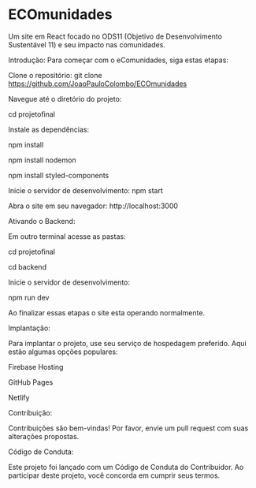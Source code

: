 # ECOmunidades
Um site em React focado no ODS11 (Objetivo de Desenvolvimento Sustentável 11) e seu impacto nas comunidades.

Introdução:
Para começar com o eComunidades, siga estas etapas:

Clone o repositório:
git clone https://github.com/JoaoPauloColombo/ECOmunidades

Navegue até o diretório do projeto:

cd projetofinal

Instale as dependências:

npm install

npm install nodemon

npm install styled-components

Inicie o servidor de desenvolvimento:
npm start

Abra o site em seu navegador:
http://localhost:3000

Ativando o Backend:

Em outro terminal acesse as pastas:

cd projetofinal

cd backend

Inicie o servidor de desenvolvimento:

npm run dev

Ao finalizar essas etapas o site esta operando normalmente.

Implantação:

Para implantar o projeto, use seu serviço de hospedagem preferido. Aqui estão algumas opções populares:

Firebase Hosting

GitHub Pages

Netlify

Contribuição:

Contribuições são bem-vindas! Por favor, envie um pull request com suas alterações propostas.

Código de Conduta:

Este projeto foi lançado com um Código de Conduta do Contribuidor. Ao participar deste projeto, você concorda em cumprir seus termos.